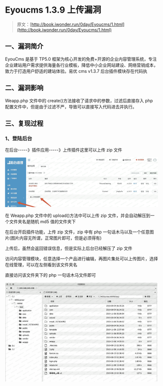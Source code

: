 # Eyoucms 1.3.9 上传漏洞

> 原文：[http://book.iwonder.run/0day/Eyoucms/1.html](http://book.iwonder.run/0day/Eyoucms/1.html)

## 一、漏洞简介

EyouCms 是基于 TP5.0 框架为核心开发的免费+开源的企业内容管理系统，专注企业建站用户需求提供海量各行业模板，降低中小企业网站建设、网络营销成本，致力于打造用户舒适的建站体验。易优 cms v1.3.7 后台插件模块存在代码执

## 二、漏洞影响

Weapp.php 文件中的 create()方法接收了请求中的参数，过滤后直接存入 php 配置文件中，但是由于过滤不严，导致可以直接写入代码进去并执行。

## 三、复现过程

### 1、登陆后台

在后台-----》插件应用-----》上传插件这里可以上传 zip 文件

![image](img/034936abae3b94547ce6394e420f769f.png)

在 Weapp.php 文件中的 upload()方法中可以上传 zip 文件，并会自动解压到一个文件夹名是随机 md5 值的文件夹下

在后台开启插件功能，上传 zip 文件，zip 中有 php 一句话木马以及一个任意图片(图片内容无所谓，正常图片即可，但是必须得有)

上传后，虽然会返回错误信息，但是实际上后台已经解压了 zip 文件

访问内容管理模块，任意选择一个产品进行编辑，再图片集处可以上传图片，选择在线管理，可以在左侧看到该文件夹名

直接访问该文件夹下的 php 一句话木马文件即可

![image](img/d3ce54fe35f78c10b198254777758092.png)

